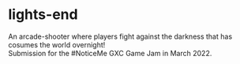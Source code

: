 # lights-end
An arcade-shooter where players fight against the darkness that has cosumes the world overnight!  
Submission for the #NoticeMe GXC Game Jam in March 2022.
